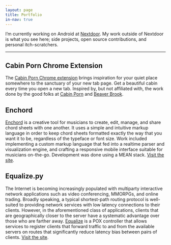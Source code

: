 ```yaml
---
layout: page
title: Portfolio
in-nav: true
---
```


I’m currently working on Android at [Nextdoor](http://nextdoor.com). My work outside of Nextdoor is what you see here; side projects, open source contributions, and personal itch-scratchers.

* * *

## Cabin Porn Chrome Extension
The [Cabin Porn Chrome extension](https://drewtran.com/cabinporn) brings inspiration for your quiet place somewhere to the sanctuary of your new tab page. Get a beautiful cabin every time you open a new tab. Inspired by, but not affiliated with, the work done by the good folks at [Cabin Porn](http://cabinporn.com/) and [Beaver Brook](http://beaverbrook.tumblr.com/).

## Enchord
[Enchord](http://www.enchord.me) is a creative tool for musicians to create, edit, manage, and share chord sheets with one another. It uses a simple and intuitive markup language in order to keep chord sheets formatted exactly the way that you want it to be, regardless of the typeface or font size. Work included implementing a custom markup language that fed into a realtime parser and visualization engine, and crafting a responsive mobile interface suitable for musicians on-the-go. Development was done using a MEAN stack. [Visit the site](http://www.enchord.me).

## Equalize.py
The Internet is becoming increasingly populated with multiparty interactive network applications such as video conferencing, MMORPGs, and online trading. Broadly speaking, a typical shortest-path routing protocol is well-suited to providing network services with low latency connections to their clients. However, in the aforementioned class of applications, clients that are geographically closer to the server have a systematic advantage over those who are farther away. [Equalize](https://drewtran.com/latency-equalization) is a POX controller that allows services to register clients that forward traffic to and from the available servers on routes that significantly reduce latency bias between pairs of clients. [Visit the site](https://drewtran.com/latency-equalization).
